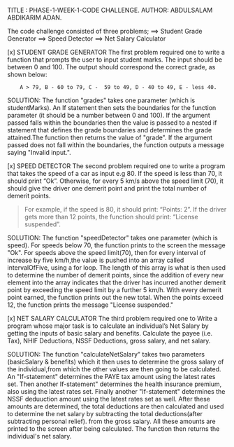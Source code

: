 TITLE : PHASE-1-WEEK-1-CODE CHALLENGE.
AUTHOR: ABDULSALAM ABDIKARIM ADAN.

The code challenge consisted of three problems;
==> Student Grade Generator
==> Speed Detector
==> Net Salary Calculator

[x] STUDENT GRADE GENERATOR
The first problem required one to write a function that prompts the user to input student marks. The input should be between 0 and 100. The output should correspond the correct grade, as shown below: 

        A > 79, B - 60 to 79, C -  59 to 49, D - 40 to 49, E - less 40.

SOLUTION:
The function "grades" takes one parameter (which is studentMarks). An If statement then sets the boundaries for the function parameter (it should be a number between 0 and 100). If the argument passed falls within the boundaries then the value is passed to a nested if statement that defines the grade boundaries and determines the grade attained.The function then returns the value of "grade".
If the argument passed does not fall within the boundaries, the function outputs a message saying "Invalid input.".


[x] SPEED DETECTOR
The second problem required one to write a program that takes the speed of a car as input e.g 80. If the speed is less than 70, it should print “Ok”. Otherwise, for every 5 km/s above the speed limit (70), it should give the driver one demerit point and print the total number of demerit points.

   > For example, if the speed is 80, it should print: “Points: 2”. If the driver gets more than 12 points, the function should print: “License suspended”.

SOLUTION:
The function "speedDetector" takes one parameter (which is speed). For speeds below 70, the function prints to the screen the message "Ok". For speeds above the speed limit(70), then for every interval of increase by five km/h,the value is pushed into an array called intervalOfFive, using a for loop. The length of this array is what is then used to determine the number of demerit points, since the addition of every new element into the array indicates that the driver has incurred another demerit point by exceeding the speed limit by a further 5 km/h.
With every demerit point earned, the function prints out the new total. When the points exceed 12, the function prints the message "License suspended."

[x] NET SALARY CALCULATOR
The third problem required one to Write a program whose major task is to calculate an individual’s Net Salary by getting the inputs of basic salary and benefits. Calculate the payee (i.e. Tax), NHIF Deductions, NSSF Deductions, gross salary, and net salary.

SOLUTION:
The function "calculateNetSalary" takes two parameters (basicSalary & benefits) which it then uses to determine the gross salary of the individual,from which the other values are then going to be calculated.
An "If-statement" determines the PAYE tax amount using the latest rates set. Then another If-statement" determines the health insurance premium, also using the latest rates set. Finally another "If-statement" determines the NSSF deduuction amount using the latest rates set as well.
After these amounts are determined, the total deductions are then calculated and used to determine the net salary by subtracting the total deductions(after subtracting personal relief). from the gross salary. All these amounts are printed to the screen after being calculated.
The function then returns the individual's net salary.

